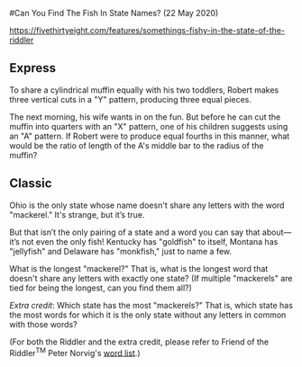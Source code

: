 #Can You Find The Fish In State Names? (22 May 2020)

https://fivethirtyeight.com/features/somethings-fishy-in-the-state-of-the-riddler

## Express

To share a cylindrical muffin equally with his two toddlers, Robert makes three vertical cuts in a "Y" pattern, producing three equal pieces.

The next morning, his wife wants in on the fun.
But before he can cut the muffin into quarters with an "X" pattern, one of his children suggests using an "A" pattern.
If Robert were to produce equal fourths in this manner, what would be the ratio of length of the A's middle bar to the radius of the muffin?

## Classic

Ohio is the only state whose name doesn't share any letters with the word "mackerel."
It's strange, but it’s true.

But that isn’t the only pairing of a state and a word you can say that about—it’s not even the only fish!
Kentucky has "goldfish" to itself, Montana has "jellyfish" and Delaware has "monkfish," just to name a few.

What is the longest "mackerel?"
That is, what is the longest word that doesn't share any letters with exactly one state?
(If multiple "mackerels" are tied for being the longest, can you find them all?)

*Extra credit*: Which state has the most "mackerels?"
That is, which state has the most words for which it is the only state without any letters in common with those words?

(For both the Riddler and the extra credit, please refer to Friend of the Riddler<sup>TM</sup> Peter Norvig's [word list](https://norvig.com/ngrams/word.list).)
